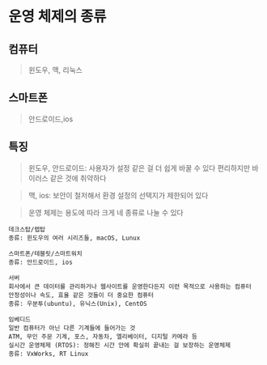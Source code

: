# 운영 체제의 종류

## 컴퓨터

>윈도우, 맥, 리눅스

## 스마트폰

>안드로이드,ios

## 특징

>윈도우, 안드로이드: 사용자가 설정 같은 걸 더 쉽게 바꿀 수 있다 편리하지만 바이러스 같은 것에 취약하다

>맥, ios: 보안이 철저해서 환경 설정의 선택지가 제한되어 있다

>운영 체제는 용도에 따라 크게 네 종류로 나눌 수 있다
```
데크스탑/렙탑
종류: 윈도우의 여러 시리즈들, macOS, Lunux

스마트폰/테블릿/스마트워치
종류: 안드로이드, ios

서버
회사에서 큰 데이터를 관리하거나 웹사이트를 운영한다든지 이런 목적으로 사용하는 컴퓨터
안정성이나 속도, 효율 같은 것들이 더 중요한 컴퓨터
종류: 우분투(ubuntu), 유닉스(Unix), CentOS

임베디드
일반 컴퓨터가 아닌 다른 기계들에 들어가는 것
ATM, 무인 주문 기계, 포스, 자동차, 엘리베이터, 디지털 카메라 등
실시간 운영체제 (RTOS): 정해진 시간 안에 확실히 끝내는 걸 보장하는 운영체제
종류: VxWorks, RT Linux
